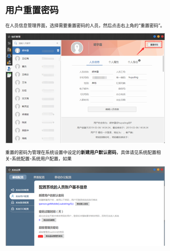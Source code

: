 # 用户重置密码

在人员信息管理界面，选择需要重置密码的人员，然后点击右上角的“重置密码”。

![](../../../.gitbook/assets/image%20%28121%29.png)

重置的密码为管理在系统设置中设定的**新建用户默认密码**，具体请见系统配置相关-系统配置-系统用户配置，如果

![](../../../.gitbook/assets/image%20%28174%29.png)

